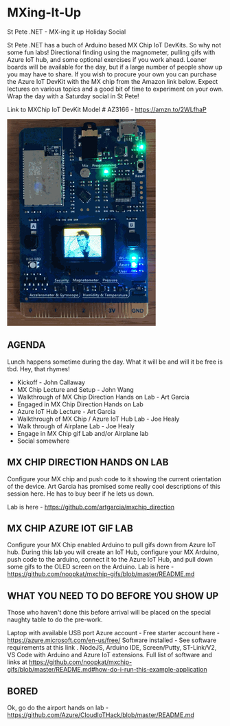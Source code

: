 # MXing-It-Up

St Pete .NET - MX-ing it up Holiday Social

St Pete .NET has a buch of Arduino based MX Chip IoT DevKits.  So why not some fun labs!  Directional finding using the magnometer, pulling gifs with Azure IoT hub, and some optional exercises if you work ahead.  Loaner boards will be available for the day, but if a large number of people show up you may have to share.  If you wish to procure your own you can purchase the Azure IoT DevKit with the MX chip from the Amazon link below.   Expect lectures on various topics and a good bit of time to experiment on your own.  Wrap the day with a Saturday social in St Pete!

Link to MXChip IoT DevKit Model # AZ3166  - https://amzn.to/2WLfhaP

[<img src="chip-screenshot.gif">](https://amzn.to/2WLfhaP)

## AGENDA

Lunch happens sometime during the day.  What it will be and will it be free is tbd.  Hey, that rhymes!

* Kickoff - John Callaway
* MX Chip Lecture and Setup - John Wang
* Walkthrough of MX Chip Direction Hands on Lab - Art Garcia
* Engaged in MX Chip Direction Hands on Lab
* Azure IoT Hub Lecture - Art Garcia
* Walkthrough of MX Chip / Azure IoT Hub Lab - Joe Healy
* Walk through of Airplane Lab - Joe Healy
* Engage in MX Chip gif Lab and/or Airplane lab
* Social somewhere

## MX CHIP DIRECTION HANDS ON LAB

Configure your MX chip and push code to it showing the current orientation of the device.  Art Garcia has promised some really cool descriptions of this session here.  He has to buy beer if he lets us down.

Lab is here - https://github.com/artgarcia/mxchip_direction

## MX CHIP AZURE IOT GIF LAB

Configure your MX Chip enabled Arduino to pull gifs down from Azure IoT hub.  During this lab you will create an IoT Hub, configure your MX Arduino, push code to the arduino, connect it to the Azure IoT Hub, and pull down some gifs to the OLED screen on the Arduino. 
Lab is here - https://github.com/noopkat/mxchip-gifs/blob/master/README.md

## WHAT YOU NEED TO DO BEFORE YOU SHOW UP

Those who haven't done this before arrival will be placed on the special naughty table to do the pre-work.

Laptop with available USB port
Azure account - Free starter account here - https://azure.microsoft.com/en-us/free/
Software installed - See software requirements at this link .  NodeJS, Arduino IDE, Screen/Putty, ST-Link/V2, VS  Code with Arduino and Azure IoT extensions.  Full list of software and links at https://github.com/noopkat/mxchip-gifs/blob/master/README.md#how-do-i-run-this-example-application

## BORED

Ok, go do the airport hands on lab - https://github.com/Azure/CloudIoTHack/blob/master/README.md